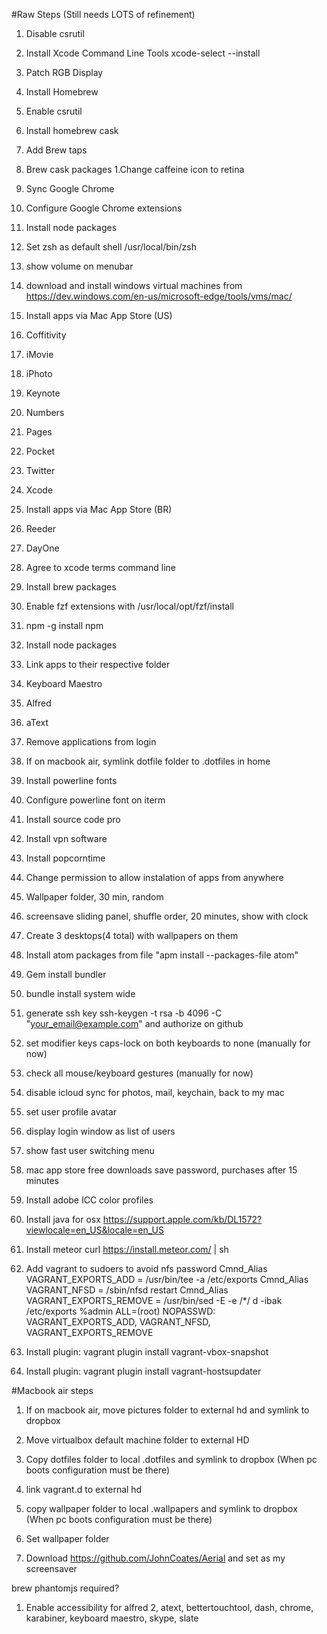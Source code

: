 #Raw Steps (Still needs LOTS of refinement) 

1. Disable csrutil
1. Install Xcode Command Line Tools xcode-select --install
1. Patch RGB Display
1. Install Homebrew
1. Enable csrutil
1. Install homebrew cask
1. Add Brew taps
2. Brew cask packages
  1.Change caffeine icon to retina  
1. Sync Google Chrome
1. Configure Google Chrome extensions
1. Install node packages
1. Set zsh as default shell /usr/local/bin/zsh
1. show volume on menubar 
1. download and install windows virtual machines from https://dev.windows.com/en-us/microsoft-edge/tools/vms/mac/ 


1. Install apps via Mac App Store (US)
  1. Coffitivity
  2. iMovie
  3. iPhoto
  4. Keynote
  5. Numbers
  6. Pages
  7. Pocket
  8. Twitter
  9. Xcode
1. Install apps via Mac App Store (BR)
  1. Reeder
  2. DayOne


1. Agree to xcode terms command line
1. Install brew packages 
1. Enable fzf extensions with /usr/local/opt/fzf/install 
1. npm -g install npm
1. Install node packages 
1. Link apps to their respective folder
  1. Keyboard Maestro
  2. Alfred
  3. aText

1. Remove applications from login
1. If on macbook air, symlink dotfile folder to .dotfiles in home  
1. Install powerline fonts
1. Configure powerline font on iterm 
1. Install source code pro
1. Install vpn software

1. Install popcorntime
1. Change permission to allow instalation of apps from anywhere 
1. Wallpaper folder, 30 min, random
1. screensave sliding panel, shuffle order, 20 minutes, show with clock 
1. Create 3 desktops(4 total) with wallpapers on them 
1. Install atom packages from file "apm install --packages-file atom"
1. Gem install bundler
1. bundle install system wide 
1. generate ssh key ssh-keygen -t rsa -b 4096 -C "your_email@example.com" and authorize on github 
1. set modifier keys caps-lock on both keyboards to none (manually for now)  
1. check all mouse/keyboard gestures (manually for now) 
1. disable icloud sync for photos, mail, keychain, back to my mac
1. set user profile avatar
1. display login window as list of users
1. show fast user switching menu
1. mac app store free downloads save password, purchases after 15 minutes 
1. Install adobe ICC color profiles 
1. Install java for osx https://support.apple.com/kb/DL1572?viewlocale=en_US&locale=en_US 
1. Install meteor curl https://install.meteor.com/ | sh
1. Add vagrant to sudoers to avoid nfs password
Cmnd_Alias VAGRANT_EXPORTS_ADD = /usr/bin/tee -a /etc/exports
Cmnd_Alias VAGRANT_NFSD = /sbin/nfsd restart
Cmnd_Alias VAGRANT_EXPORTS_REMOVE = /usr/bin/sed -E -e /*/ d -ibak /etc/exports
%admin ALL=(root) NOPASSWD: VAGRANT_EXPORTS_ADD, VAGRANT_NFSD, VAGRANT_EXPORTS_REMOVE

1. Install plugin: vagrant plugin install vagrant-vbox-snapshot
2. Install plugin: vagrant plugin install vagrant-hostsupdater

#Macbook air steps
1. If on macbook air, move pictures folder to external hd and symlink to dropbox
1. Move virtualbox default machine folder to external HD 
1. Copy dotfiles folder to local .dotfiles and symlink to dropbox (When pc boots configuration must be there)
1. link vagrant.d to external hd
1. copy wallpaper folder to local .wallpapers and symlink to dropbox (When pc boots configuration must be there)

1. Set wallpaper folder
2. Download https://github.com/JohnCoates/Aerial and set as my screensaver

brew phantomjs required?

1. Enable accessibility for alfred 2, atext, bettertouchtool, dash, chrome, karabiner, keyboard maestro, skype, slate
